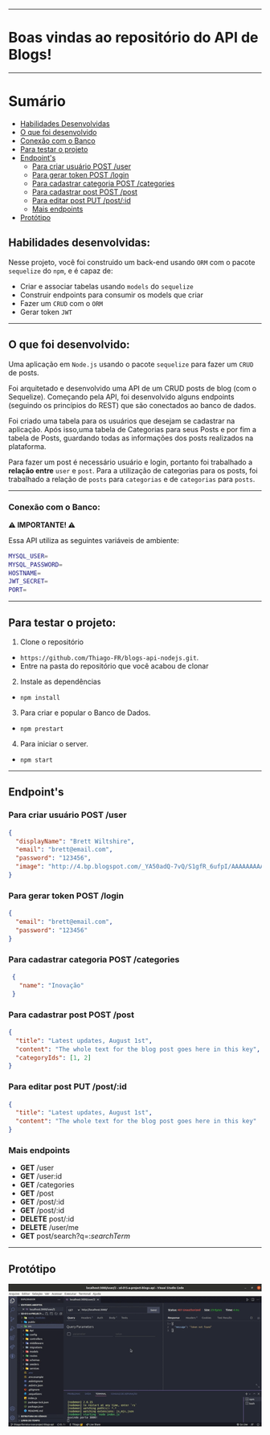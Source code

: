 
---

# Boas vindas ao repositório do API de Blogs!

---

# Sumário

- [Habilidades Desenvolvidas](#habilidades)
- [O que foi desenvolvido](#o-que-foi-desenvolvido)
- [Conexão com o Banco](#conexao-db)
- [Para testar o projeto](#testar-o-projeto)
- [Endpoint's](#endpoint)
  - [Para criar usuário POST /user](#user)
  - [Para gerar token POST /login](#login)
  - [Para cadastrar categoria POST /categories](#categories)
  - [Para cadastrar post POST /post](#post)
  - [Para editar post PUT /post/:id](#post-id)
  - [Mais endpoints](#mais-endpoints)
- [Protótipo](#prototipo)


## Habilidades desenvolvidas: <a name="habilidades"></a>

Nesse projeto, você foi construido um back-end usando `ORM` com o pacote `sequelize` do `npm`, e é capaz de:
 - Criar e associar tabelas usando `models` do `sequelize`
 - Construir endpoints para consumir os models que criar 
 - Fazer um `CRUD` com o `ORM`
 - Gerar token `JWT`

---

## O que foi desenvolvido: <a name="o-que-foi-desenvolvido"></a>

Uma aplicação em `Node.js` usando o pacote `sequelize` para fazer um `CRUD` de posts.

Foi arquitetado e desenvolvido uma API de um CRUD posts de blog (com o Sequelize). Começando pela API, foi desenvolvido alguns endpoints (seguindo os princípios do REST) que são conectados ao banco de dados.

Foi criado uma tabela para os usuários que desejam se cadastrar na aplicação. Após isso,uma tabela de Categorias para seus Posts e por fim a tabela de Posts, guardando todas as informações dos posts realizados na plataforma.

Para fazer um post é necessário usuário e login, portanto foi trabalhado a **relação entre** `user` e `post`. Para a utilização de categorias para os posts, foi trabalhado a relação de `posts` para `categorias` e de `categorias` para `posts`.

---

### Conexão com o Banco: <a name="conexao-db"></a>

**⚠️ IMPORTANTE! ⚠️**

Essa API utiliza as seguintes variáveis de ambiente:

```sh
MYSQL_USER=
MYSQL_PASSWORD=
HOSTNAME=
JWT_SECRET=
PORT=
```
---

## Para testar o projeto: <a name="testar-o-projeto"></a>

1. Clone o repositório
  * `https://github.com/Thiago-FR/blogs-api-nodejs.git`.
  * Entre na pasta do repositório que você acabou de clonar

2. Instale as dependências
  * `npm install`

3. Para criar e popular o Banco de Dados.

- `npm prestart`

4. Para iniciar o server.

- `npm start`

---

## Endpoint's <a name="endpoint"></a>

### Para criar usuário POST /user <a name="user"></a>

```json
{
  "displayName": "Brett Wiltshire",
  "email": "brett@email.com",
  "password": "123456",
  "image": "http://4.bp.blogspot.com/_YA50adQ-7vQ/S1gfR_6ufpI/AAAAAAAAAAk/1ErJGgRWZDg/S45/brett.png"
}
```

### Para gerar token POST /login <a name="login"></a>

```json
{
  "email": "brett@email.com",
  "password": "123456"
}
```

### Para cadastrar categoria POST /categories <a name="categories"></a>

```json
 {
   "name": "Inovação"
 }
```

### Para cadastrar post POST /post <a name="post"></a>

```json
{
  "title": "Latest updates, August 1st",
  "content": "The whole text for the blog post goes here in this key",
  "categoryIds": [1, 2]
}
```

### Para editar post PUT /post/:id <a name="post-id"></a>

```json
{
  "title": "Latest updates, August 1st",
  "content": "The whole text for the blog post goes here in this key"
}
```

### Mais endpoints <a name="mais-endpoints"></a>

* **GET** /user
* **GET** /user:id
* **GET** /categories
* **GET** /post
* **GET** /post/:id
* **GET** /post/:id
* **DELETE** post/:id
* **DELETE** /user/me
* **GET** post/search?q=:*searchTerm*

---

## Protótipo <a name="prototipo"></a>

![Prototipo](/Api-blogs.gif)